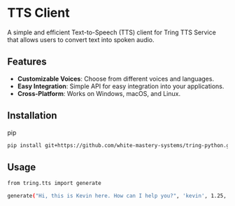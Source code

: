 # TTS Client

A simple and efficient Text-to-Speech (TTS) client for Tring TTS Service that allows users to convert text into spoken audio.

## Features
- **Customizable Voices**: Choose from different voices and languages.
- **Easy Integration**: Simple API for easy integration into your applications.
- **Cross-Platform**: Works on Windows, macOS, and Linux.

## Installation

pip
```bash
pip install git+https://github.com/white-mastery-systems/tring-python.git
```

## Usage

```bash
from tring.tts import generate

generate("Hi, this is Kevin here. How can I help you?", 'kevin', 1.25, "sample.wav")
```
